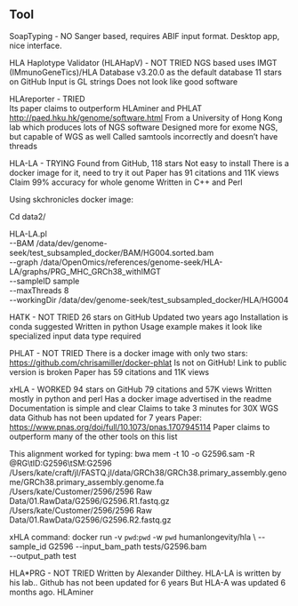 ## Tool

SoapTyping - NO
Sanger based, requires ABIF input format.
Desktop app, nice interface.

HLA Haplotype Validator (HLAHapV) - NOT TRIED
NGS based
uses IMGT (IMmunoGeneTics)/HLA Database v3.20.0 as the default database
11 stars on GitHub
Input is GL strings
Does not look like good software

HLAreporter - TRIED  
Its paper claims to outperform HLAminer and PHLAT
http://paed.hku.hk/genome/software.html
From a University of Hong Kong lab which produces lots of NGS software
Designed more for exome NGS, but capable of WGS as well
Called samtools incorrectly and doesn’t have threads

HLA-LA - TRYING
Found from GitHub, 118 stars
Not easy to install
There is a docker image for it, need to try it out
Paper has 91 citations and 11K views
Claim 99% accuracy for whole genome
Written in C++ and Perl

Using skchronicles docker image:

Cd data2/

HLA-LA.pl \
    --BAM /data/dev/genome-seek/test_subsampled_docker/BAM/HG004.sorted.bam \
    --graph /data/OpenOmics/references/genome-seek/HLA-LA/graphs/PRG_MHC_GRCh38_withIMGT \
    --sampleID sample \
    --maxThreads 8 \
    --workingDir /data/dev/genome-seek/test_subsampled_docker/HLA/HG004

HATK - NOT TRIED
26 stars on GitHub
Updated two years ago
Installation is conda suggested
Written in python
Usage example makes it look like specialized input data type required

PHLAT - NOT TRIED
There is a docker image with only two stars: https://github.com/chrisamiller/docker-phlat
Is not on GitHub!
Link to public version is broken
Paper has 59 citations and 11K views

xHLA - WORKED
94 stars on GitHub
79 citations and 57K views
Written mostly in python and perl
Has a docker image advertised in the readme
Documentation is simple and clear
Claims to take 3 minutes for 30X WGS data
Github has not been updated for 7 years
Paper: https://www.pnas.org/doi/full/10.1073/pnas.1707945114
Paper claims to outperform many of the other tools on this list

This alignment worked for typing: 
bwa mem -t 10 -o G2596.sam -R @RG\tID:G2596\tSM:G2596 /Users/kate/craft/jl/FASTQ.jl/data/GRCh38/GRCh38.primary_assembly.genome/GRCh38.primary_assembly.genome.fa /Users/kate/Customer/2596/2596 Raw Data/01.RawData/G2596/G2596.R1.fastq.gz /Users/kate/Customer/2596/2596 Raw Data/01.RawData/G2596/G2596.R2.fastq.gz

xHLA command:
docker run -v `pwd`:`pwd` -w `pwd` humanlongevity/hla \ 
--sample_id G2596 --input_bam_path tests/G2596.bam \
--output_path test

HLA*PRG - NOT TRIED
Written by Alexander Dilthey. HLA-LA is written by his lab..
Github has not been updated for 6 years
But HLA-A was updated 6 months ago.
HLAminer
